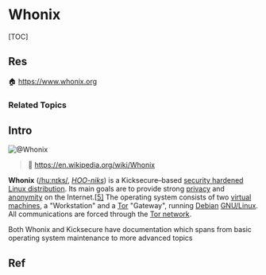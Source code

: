 # Whonix

[TOC]



## Res
🏠 https://www.whonix.org


### Related Topics



## Intro

![@Whonix](../../../../../../../../Assets/Pics/103259105.png)


> 🔗 https://en.wikipedia.org/wiki/Whonix

**Whonix** ([/huːnɪks/](https://en.wikipedia.org/wiki/Help:IPA/English), [*HOO-niks*](https://en.wikipedia.org/wiki/Help:Pronunciation_respelling_key)) is a Kicksecure–based [security hardened](https://en.wikipedia.org/wiki/Hardening_(computing)) [Linux distribution](https://en.wikipedia.org/wiki/Linux_distribution). Its main goals are to provide strong [privacy](https://en.wikipedia.org/wiki/Privacy) and [anonymity](https://en.wikipedia.org/wiki/Anonymity) on the Internet.[[5\]](https://en.wikipedia.org/wiki/Whonix#cite_note-5) The operating system consists of two [virtual machines](https://en.wikipedia.org/wiki/Virtual_Machine), a "Workstation" and a [Tor](https://en.wikipedia.org/wiki/Tor_(anonymity_network)) "Gateway", running [Debian](https://en.wikipedia.org/wiki/Debian) [GNU/Linux](https://en.wikipedia.org/wiki/Linux). All communications are forced through the [Tor network](https://en.wikipedia.org/wiki/Tor_(anonymity_network)).

Both Whonix and Kicksecure have documentation which spans from basic operating system maintenance to more advanced topics



## Ref